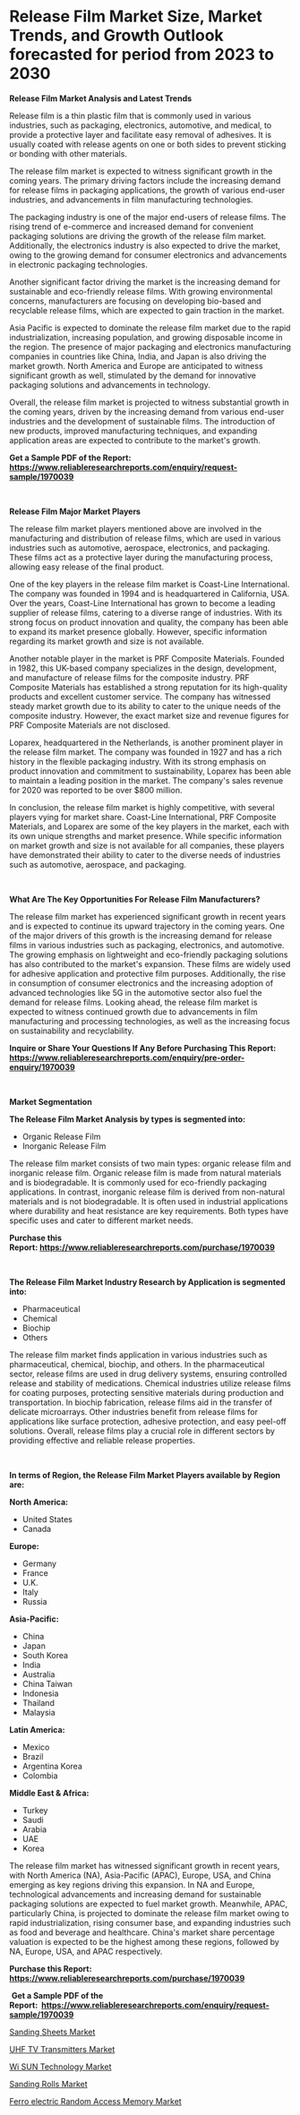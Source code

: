 <p><h1>Release Film Market Size, Market Trends, and Growth Outlook forecasted for period from 2023 to 2030</h1></p><p><strong>Release Film Market Analysis and Latest Trends</strong></p>
<p><p>Release film is a thin plastic film that is commonly used in various industries, such as packaging, electronics, automotive, and medical, to provide a protective layer and facilitate easy removal of adhesives. It is usually coated with release agents on one or both sides to prevent sticking or bonding with other materials.</p><p>The release film market is expected to witness significant growth in the coming years. The primary driving factors include the increasing demand for release films in packaging applications, the growth of various end-user industries, and advancements in film manufacturing technologies.</p><p>The packaging industry is one of the major end-users of release films. The rising trend of e-commerce and increased demand for convenient packaging solutions are driving the growth of the release film market. Additionally, the electronics industry is also expected to drive the market, owing to the growing demand for consumer electronics and advancements in electronic packaging technologies.</p><p>Another significant factor driving the market is the increasing demand for sustainable and eco-friendly release films. With growing environmental concerns, manufacturers are focusing on developing bio-based and recyclable release films, which are expected to gain traction in the market.</p><p>Asia Pacific is expected to dominate the release film market due to the rapid industrialization, increasing population, and growing disposable income in the region. The presence of major packaging and electronics manufacturing companies in countries like China, India, and Japan is also driving the market growth. North America and Europe are anticipated to witness significant growth as well, stimulated by the demand for innovative packaging solutions and advancements in technology.</p><p>Overall, the release film market is projected to witness substantial growth in the coming years, driven by the increasing demand from various end-user industries and the development of sustainable films. The introduction of new products, improved manufacturing techniques, and expanding application areas are expected to contribute to the market's growth.</p></p>
<p><strong>Get a Sample PDF of the Report:&nbsp; <a href="https://www.reliableresearchreports.com/enquiry/request-sample/1970039">https://www.reliableresearchreports.com/enquiry/request-sample/1970039</a></strong></p>
<p>&nbsp;</p>
<p><strong>Release Film Major Market Players</strong></p>
<p><p>The release film market players mentioned above are involved in the manufacturing and distribution of release films, which are used in various industries such as automotive, aerospace, electronics, and packaging. These films act as a protective layer during the manufacturing process, allowing easy release of the final product.</p><p>One of the key players in the release film market is Coast-Line International. The company was founded in 1994 and is headquartered in California, USA. Over the years, Coast-Line International has grown to become a leading supplier of release films, catering to a diverse range of industries. With its strong focus on product innovation and quality, the company has been able to expand its market presence globally. However, specific information regarding its market growth and size is not available.</p><p>Another notable player in the market is PRF Composite Materials. Founded in 1982, this UK-based company specializes in the design, development, and manufacture of release films for the composite industry. PRF Composite Materials has established a strong reputation for its high-quality products and excellent customer service. The company has witnessed steady market growth due to its ability to cater to the unique needs of the composite industry. However, the exact market size and revenue figures for PRF Composite Materials are not disclosed.</p><p>Loparex, headquartered in the Netherlands, is another prominent player in the release film market. The company was founded in 1927 and has a rich history in the flexible packaging industry. With its strong emphasis on product innovation and commitment to sustainability, Loparex has been able to maintain a leading position in the market. The company's sales revenue for 2020 was reported to be over $800 million.</p><p>In conclusion, the release film market is highly competitive, with several players vying for market share. Coast-Line International, PRF Composite Materials, and Loparex are some of the key players in the market, each with its own unique strengths and market presence. While specific information on market growth and size is not available for all companies, these players have demonstrated their ability to cater to the diverse needs of industries such as automotive, aerospace, and packaging.</p></p>
<p>&nbsp;</p>
<p><strong>What Are The Key Opportunities For Release Film Manufacturers?</strong></p>
<p><p>The release film market has experienced significant growth in recent years and is expected to continue its upward trajectory in the coming years. One of the major drivers of this growth is the increasing demand for release films in various industries such as packaging, electronics, and automotive. The growing emphasis on lightweight and eco-friendly packaging solutions has also contributed to the market's expansion. These films are widely used for adhesive application and protective film purposes. Additionally, the rise in consumption of consumer electronics and the increasing adoption of advanced technologies like 5G in the automotive sector also fuel the demand for release films. Looking ahead, the release film market is expected to witness continued growth due to advancements in film manufacturing and processing technologies, as well as the increasing focus on sustainability and recyclability.</p></p>
<p><strong>Inquire or Share Your Questions If Any Before Purchasing This Report: <a href="https://www.reliableresearchreports.com/enquiry/pre-order-enquiry/1970039">https://www.reliableresearchreports.com/enquiry/pre-order-enquiry/1970039</a></strong></p>
<p>&nbsp;</p>
<p><strong>Market Segmentation</strong></p>
<p><strong>The Release Film Market Analysis by types is segmented into:</strong></p>
<p><ul><li>Organic Release Film</li><li>Inorganic Release Film</li></ul></p>
<p><p>The release film market consists of two main types: organic release film and inorganic release film. Organic release film is made from natural materials and is biodegradable. It is commonly used for eco-friendly packaging applications. In contrast, inorganic release film is derived from non-natural materials and is not biodegradable. It is often used in industrial applications where durability and heat resistance are key requirements. Both types have specific uses and cater to different market needs.</p></p>
<p><strong>Purchase this Report:&nbsp;<a href="https://www.reliableresearchreports.com/purchase/1970039">https://www.reliableresearchreports.com/purchase/1970039</a></strong></p>
<p>&nbsp;</p>
<p><strong>The Release Film Market Industry Research by Application is segmented into:</strong></p>
<p><ul><li>Pharmaceutical</li><li>Chemical</li><li>Biochip</li><li>Others</li></ul></p>
<p><p>The release film market finds application in various industries such as pharmaceutical, chemical, biochip, and others. In the pharmaceutical sector, release films are used in drug delivery systems, ensuring controlled release and stability of medications. Chemical industries utilize release films for coating purposes, protecting sensitive materials during production and transportation. In biochip fabrication, release films aid in the transfer of delicate microarrays. Other industries benefit from release films for applications like surface protection, adhesive protection, and easy peel-off solutions. Overall, release films play a crucial role in different sectors by providing effective and reliable release properties.</p></p>
<p>&nbsp;</p>
<p><strong>In terms of Region, the Release Film Market Players available by Region are:</strong></p>
<p>
    <p> <strong> North America: </strong>
        <ul>
            <li>United States</li>
            <li>Canada</li>
        </ul>
        </p> 
    <p> <strong> Europe: </strong>
        <ul>
            <li>Germany</li>
            <li>France</li>
            <li>U.K.</li>
            <li>Italy</li>
            <li>Russia</li>
        </ul>
        </p> 
    <p> <strong> Asia-Pacific: </strong>
        <ul>
            <li>China</li>
            <li>Japan</li>
            <li>South Korea</li>
            <li>India</li>
            <li>Australia</li>
            <li>China Taiwan</li>
            <li>Indonesia</li>
            <li>Thailand</li>
            <li>Malaysia</li>
        </ul>
        </p> 
    <p> <strong> Latin America: </strong>
        <ul>
            <li>Mexico</li>
            <li>Brazil</li>
            <li>Argentina Korea</li>
            <li>Colombia</li>
        </ul>
        </p> 
    <p> <strong> Middle East & Africa: </strong>
        <ul>
            <li>Turkey</li>
            <li>Saudi</li>
            <li>Arabia</li>
            <li>UAE</li>
            <li>Korea</li>
        </ul>
    </p>
    </p>
<p><p>The release film market has witnessed significant growth in recent years, with North America (NA), Asia-Pacific (APAC), Europe, USA, and China emerging as key regions driving this expansion. In NA and Europe, technological advancements and increasing demand for sustainable packaging solutions are expected to fuel market growth. Meanwhile, APAC, particularly China, is projected to dominate the release film market owing to rapid industrialization, rising consumer base, and expanding industries such as food and beverage and healthcare. China's market share percentage valuation is expected to be the highest among these regions, followed by NA, Europe, USA, and APAC respectively.</p></p>
<p><strong>Purchase this Report: <a href="https://www.reliableresearchreports.com/purchase/1970039">https://www.reliableresearchreports.com/purchase/1970039</a></strong></p>
<p>&nbsp;<strong>Get a Sample PDF of the Report:&nbsp;&nbsp;<a href="https://www.reliableresearchreports.com/enquiry/request-sample/1970039">https://www.reliableresearchreports.com/enquiry/request-sample/1970039</a></strong></p>
<p><strong></strong></p>
<p><p><a href="https://github.com/aasishrp01/Market-Research-Report-List-1/blob/main/sanding-sheets-market.md">Sanding Sheets Market</a></p><p><a href="https://medium.com/@nilltanay7548659/decoding-uhf-tv-transmitters-market-metrics-market-share-trends-and-growth-patterns-a36b651ef983">UHF TV Transmitters Market</a></p><p><a href="https://medium.com/@maxinefeest1904/wi-sun-technology-market-the-key-to-successful-business-strategy-forecast-till-2030-fed3ff983bf9">Wi SUN Technology Market</a></p><p><a href="https://github.com/aashishrp02/Market-Research-Report-List-1/blob/main/sanding-rolls-market.md">Sanding Rolls Market</a></p><p><a href="https://medium.com/@fitanstorm7845/ferro-electric-random-access-memory-market-size-reveals-the-best-marketing-channels-in-global-076e450b1160">Ferro electric Random Access Memory Market</a></p></p>